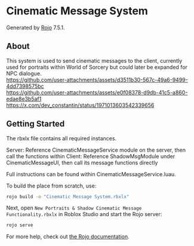 # Cinematic Message System
Generated by [Rojo](https://github.com/rojo-rbx/rojo) 7.5.1.

## About
This system is used to send cinematic messages to the client, currently used for portraits within World of Sorcery but could later be expanded for NPC dialogue.  
https://github.com/user-attachments/assets/d3511b30-567c-49a6-9499-4dd7398575bc  
https://github.com/user-attachments/assets/e0f08378-d9db-41c5-a860-edae8e3b5af1  
https://x.com/dev_constantin/status/1971013603542339656  

## Getting Started
The rbxlx file contains all required instances.

Server: Reference CinematicMessageService module on the server, then call the functions within
Client: Reference ShadowMsgModule under CinematicMessageUI, then call its message functions directly

Full instructions can be found within CinematicMessageService.luau.


To build the place from scratch, use:

```bash
rojo build -o "Cinematic Message System.rbxlx"
```

Next, open `New Portraits & Shadow Cinematic Message Functionality.rbxlx` in Roblox Studio and start the Rojo server:

```bash
rojo serve
```

For more help, check out [the Rojo documentation](https://rojo.space/docs).